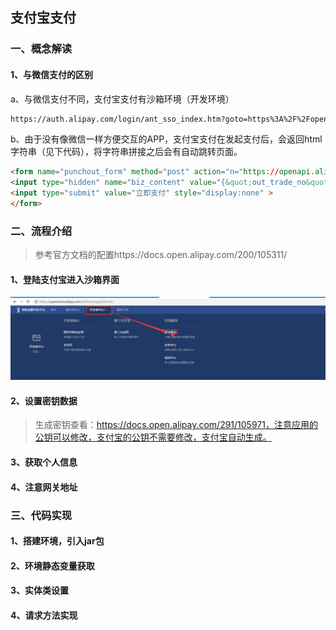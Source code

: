 ## 支付宝支付

### 一、概念解读

#### 1、与微信支付的区别

a、与微信支付不同，支付宝支付有沙箱环境（开发环境）

```xml
https://auth.alipay.com/login/ant_sso_index.htm?goto=https%3A%2F%2Fopenhome.alipay.com%2Fplatform%2FappDaily.htm
```

b、由于没有像微信一样方便交互的APP，支付宝支付在发起支付后，会返回html字符串（见下代码），将字符串拼接之后会有自动跳转页面。

```html
<form name="punchout_form" method="post" action="n="https://openapi.alipaydev.com/gateway.do?charset=utf-8&method=alipay.trade.…=20…=2018-10-12+11%3A11%3A07&alipay_sdk=dk=alipay-sdk-java-3.3.49.ALL&for&format=json">
<input type="hidden" name="biz_content" value="{&quot;out_trade_no&quot;:&quot;2018101211110738800724696223&quot;,&quot;product_code&quot;:&quot;QUICK_WAP_WAY&quot;,&quot;subject&quot;:&quot;活动报名费&quot;,&quot;timeout_express&quot;:&quot;2m&quot;,&quot;total_amount&quot;:&quot;0.01&quot;}">
<input type="submit" value="立即支付" style="display:none" >
</form>
```

### 二、流程介绍

> 参考官方文档的配置https://docs.open.alipay.com/200/105311/

#### 1、登陆支付宝进入沙箱界面

![](./images/alipay_01.png)

#### 2、设置密钥数据

>  生成密钥查看：https://docs.open.alipay.com/291/105971，注意应用的公钥可以修改，支付宝的公钥不需要修改，支付宝自动生成。

#### 3、获取个人信息

#### 4、注意网关地址

### 三、代码实现

#### 1、搭建环境，引入jar包

#### 2、环境静态变量获取

#### 3、实体类设置

#### 4、请求方法实现



